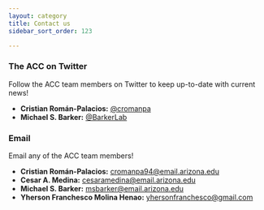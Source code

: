 ```yaml
---
layout: category
title: Contact us
sidebar_sort_order: 123

---
```



### The ACC on Twitter
  
Follow the ACC team members on Twitter to keep up-to-date with current news!

- **Cristian Román-Palacios:** <a href="https://twitter.com/cromanpa">@cromanpa</a><br/>
- **Michael S. Barker:** <a href="https://twitter.com/BarkerLab">@BarkerLab</a><br/>

### Email
  
Email any of the ACC team members!

- **Cristian Román-Palacios:** <a href="mailto:cromanpa94@email.arizona.edu">cromanpa94@email.arizona.edu</a><br/>
- **Cesar A. Medina:** <a href="mailto:cesaramedina@email.arizona.edu">cesaramedina@email.arizona.edu</a><br/>
- **Michael S. Barker:** <a href="mailto:msbarker@email.arizona.edu">msbarker@email.arizona.edu</a><br/>
- **Yherson Franchesco Molina Henao:** <a href="mailto:yhersonfranchesco@gmail.com">yhersonfranchesco@gmail.com</a><br/>


